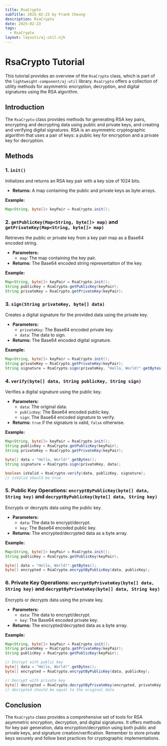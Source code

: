```yaml
---
title: RsaCrypto
subTitle: 2025-02-23 by Frank Cheung
description: RsaCrypto
date: 2025-02-23
tags:
  - RsaCrypto
layout: layouts/aj-util.njk
---
```


# RsaCrypto Tutorial

This tutorial provides an overview of the `RsaCrypto` class, which is part of the `lightweight-component/aj-util` library. `RsaCrypto` offers a collection of utility methods for asymmetric encryption, decryption, and digital signatures using the RSA algorithm.

## Introduction

The `RsaCrypto` class provides methods for generating RSA key pairs, encrypting and decrypting data using public and private keys, and creating and verifying digital signatures. RSA is an asymmetric cryptographic algorithm that uses a pair of keys: a public key for encryption and a private key for decryption.

## Methods

### 1. `init()`

Initializes and returns an RSA key pair with a key size of 1024 bits.

* **Returns:** A map containing the public and private keys as byte arrays.

**Example:**

```java
Map<String, byte[]> keyPair = RsaCrypto.init();
```

### 2. `getPublicKey(Map<String, byte[]> map)` and `getPrivateKey(Map<String, byte[]> map)`

Retrieves the public or private key from a key pair map as a Base64 encoded string.

* **Parameters:**
  * `map`: The map containing the key pair.
* **Returns:** The Base64 encoded string representation of the key.

**Example:**

```java
Map<String, byte[]> keyPair = RsaCrypto.init();
String publicKey = RsaCrypto.getPublicKey(keyPair);
String privateKey = RsaCrypto.getPrivateKey(keyPair);
```

### 3. `sign(String privateKey, byte[] data)`

Creates a digital signature for the provided data using the private key.

* **Parameters:**
  * `privateKey`: The Base64 encoded private key.
  * `data`: The data to sign.
* **Returns:** The Base64 encoded digital signature.

**Example:**

```java
Map<String, byte[]> keyPair = RsaCrypto.init();
String privateKey = RsaCrypto.getPrivateKey(keyPair);
String signature = RsaCrypto.sign(privateKey, "Hello, World!".getBytes());
```

### 4. `verify(byte[] data, String publicKey, String sign)`

Verifies a digital signature using the public key.

* **Parameters:**
  * `data`: The original data.
  * `publicKey`: The Base64 encoded public key.
  * `sign`: The Base64 encoded signature to verify.
* **Returns:** `true` if the signature is valid, `false` otherwise.

**Example:**

```java
Map<String, byte[]> keyPair = RsaCrypto.init();
String publicKey = RsaCrypto.getPublicKey(keyPair);
String privateKey = RsaCrypto.getPrivateKey(keyPair);

byte[] data = "Hello, World!".getBytes();
String signature = RsaCrypto.sign(privateKey, data);

boolean isValid = RsaCrypto.verify(data, publicKey, signature);
// isValid should be true
```

### 5. Public Key Operations: `encryptByPublicKey(byte[] data, String key)` and `decryptByPublicKey(byte[] data, String key)`

Encrypts or decrypts data using the public key.

* **Parameters:**
  * `data`: The data to encrypt/decrypt.
  * `key`: The Base64 encoded public key.
* **Returns:** The encrypted/decrypted data as a byte array.

**Example:**

```java
Map<String, byte[]> keyPair = RsaCrypto.init();
String publicKey = RsaCrypto.getPublicKey(keyPair);

byte[] data = "Hello, World!".getBytes();
byte[] encrypted = RsaCrypto.encryptByPublicKey(data, publicKey);
```

### 6. Private Key Operations: `encryptByPrivateKey(byte[] data, String key)` and `decryptByPrivateKey(byte[] data, String key)`

Encrypts or decrypts data using the private key.

* **Parameters:**
  * `data`: The data to encrypt/decrypt.
  * `key`: The Base64 encoded private key.
* **Returns:** The encrypted/decrypted data as a byte array.

**Example:**

```java
Map<String, byte[]> keyPair = RsaCrypto.init();
String privateKey = RsaCrypto.getPrivateKey(keyPair);
String publicKey = RsaCrypto.getPublicKey(keyPair);

// Encrypt with public key
byte[] data = "Hello, World!".getBytes();
byte[] encrypted = RsaCrypto.encryptByPublicKey(data, publicKey);

// Decrypt with private key
byte[] decrypted = RsaCrypto.decryptByPrivateKey(encrypted, privateKey);
// decrypted should be equal to the original data
```

## Conclusion

The `RsaCrypto` class provides a comprehensive set of tools for RSA asymmetric encryption, decryption, and digital signatures. It offers methods for key pair generation, data encryption/decryption using both public and private keys, and signature creation/verification. Remember to store private keys securely and follow best practices for cryptographic implementations.
